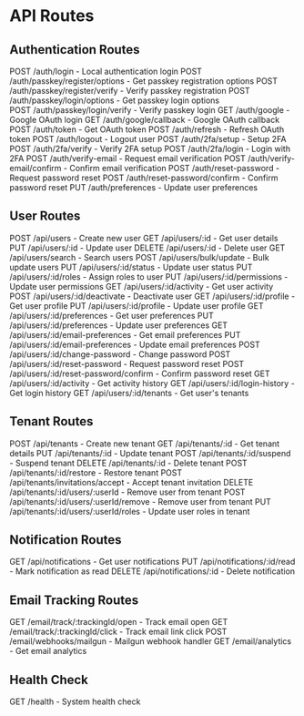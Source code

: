 # API Routes

## Authentication Routes
POST /auth/login - Local authentication login
POST /auth/passkey/register/options - Get passkey registration options
POST /auth/passkey/register/verify - Verify passkey registration
POST /auth/passkey/login/options - Get passkey login options  
POST /auth/passkey/login/verify - Verify passkey login
GET /auth/google - Google OAuth login
GET /auth/google/callback - Google OAuth callback
POST /auth/token - Get OAuth token
POST /auth/refresh - Refresh OAuth token
POST /auth/logout - Logout user
POST /auth/2fa/setup - Setup 2FA
POST /auth/2fa/verify - Verify 2FA setup
POST /auth/2fa/login - Login with 2FA
POST /auth/verify-email - Request email verification
POST /auth/verify-email/confirm - Confirm email verification
POST /auth/reset-password - Request password reset
POST /auth/reset-password/confirm - Confirm password reset
PUT /auth/preferences - Update user preferences

## User Routes
POST /api/users - Create new user
GET /api/users/:id - Get user details
PUT /api/users/:id - Update user
DELETE /api/users/:id - Delete user
GET /api/users/search - Search users
POST /api/users/bulk/update - Bulk update users
PUT /api/users/:id/status - Update user status
PUT /api/users/:id/roles - Assign roles to user
PUT /api/users/:id/permissions - Update user permissions
GET /api/users/:id/activity - Get user activity
POST /api/users/:id/deactivate - Deactivate user
GET /api/users/:id/profile - Get user profile
PUT /api/users/:id/profile - Update user profile
GET /api/users/:id/preferences - Get user preferences
PUT /api/users/:id/preferences - Update user preferences
GET /api/users/:id/email-preferences - Get email preferences
PUT /api/users/:id/email-preferences - Update email preferences
POST /api/users/:id/change-password - Change password
POST /api/users/:id/reset-password - Request password reset
POST /api/users/:id/reset-password/confirm - Confirm password reset
GET /api/users/:id/activity - Get activity history
GET /api/users/:id/login-history - Get login history
GET /api/users/:id/tenants - Get user's tenants

## Tenant Routes
POST /api/tenants - Create new tenant
GET /api/tenants/:id - Get tenant details
PUT /api/tenants/:id - Update tenant
POST /api/tenants/:id/suspend - Suspend tenant
DELETE /api/tenants/:id - Delete tenant
POST /api/tenants/:id/restore - Restore tenant
POST /api/tenants/invitations/accept - Accept tenant invitation
DELETE /api/tenants/:id/users/:userId - Remove user from tenant
POST /api/tenants/:id/users/:userId/remove - Remove user from tenant
PUT /api/tenants/:id/users/:userId/roles - Update user roles in tenant

## Notification Routes
GET /api/notifications - Get user notifications
PUT /api/notifications/:id/read - Mark notification as read
DELETE /api/notifications/:id - Delete notification

## Email Tracking Routes
GET /email/track/:trackingId/open - Track email open
GET /email/track/:trackingId/click - Track email link click
POST /email/webhooks/mailgun - Mailgun webhook handler
GET /email/analytics - Get email analytics

## Health Check
GET /health - System health check
